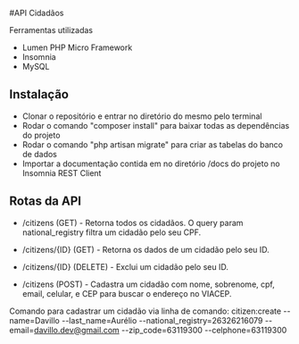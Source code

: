 #API Cidadãos

Ferramentas utilizadas
- Lumen PHP Micro Framework
- Insomnia
- MySQL

## Instalação
- Clonar o repositório e entrar no diretório do mesmo pelo terminal
- Rodar o comando "composer install" para baixar todas as dependências do projeto
- Rodar o comando "php artisan migrate" para criar as tabelas do banco de dados
- Importar a documentação contida em no diretório /docs do projeto no Insomnia REST Client

## Rotas da API
- /citizens (GET) - Retorna todos os cidadãos. 
O query param national_registry filtra um cidadão pelo seu CPF.

- /citizens/{ID} (GET) - Retorna os dados de um cidadão pelo seu ID.

- /citizens/{ID} (DELETE) - Exclui um cidadão pelo seu ID.

- /citizens (POST) - Cadastra um cidadão com nome, sobrenome, cpf, email, celular, e CEP para buscar o endereço no VIACEP. 

Comando para cadastrar um cidadão via linha de comando:
citizen:create --name=Davillo --last_name=Aurélio --national_registry=26326216079 --email=davillo.dev@gmail.com --zip_code=63119300 --celphone=63119300
